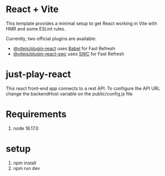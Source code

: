 # React + Vite

This template provides a minimal setup to get React working in Vite with HMR and some ESLint rules.

Currently, two official plugins are available:

- [@vitejs/plugin-react](https://github.com/vitejs/vite-plugin-react/blob/main/packages/plugin-react/README.md) uses [Babel](https://babeljs.io/) for Fast Refresh
- [@vitejs/plugin-react-swc](https://github.com/vitejs/vite-plugin-react-swc) uses [SWC](https://swc.rs/) for Fast Refresh

# just-play-react
This react front-end app connects to a rest API. 
To configure the API URL change the backendHost variable on the public/config.js file

# Requirements
1. node 18.17.0

# setup
1. npm install
2. npm run dev
